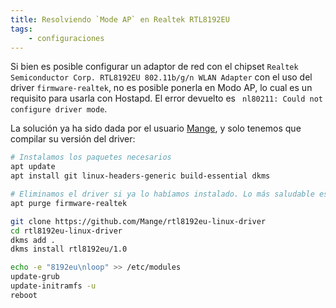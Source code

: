 ```yaml
---
title: Resolviendo `Mode AP` en Realtek RTL8192EU
tags:
    - configuraciones
---
```


Si bien es posible configurar un adaptor de red con el chipset `Realtek Semiconductor Corp. RTL8192EU 802.11b/g/n WLAN Adapter` con el uso del driver `firmware-realtek`, no es posible ponerla en Modo AP, lo cual es un requisito para usarla con Hostapd. El error devuelto es ` nl80211: Could not configure driver mode`.

La solución ya ha sido dada por el usuario [Mange](https://github.com/Mange/rtl8192eu-linux-driver), y solo tenemos que compilar su versión del driver:
```bash
# Instalamos los paquetes necesarios
apt update
apt install git linux-headers-generic build-essential dkms

# Eliminamos el driver si ya lo habíamos instalado. Lo más saludable es reiniciar el sistema después de ello
apt purge firmware-realtek 

git clone https://github.com/Mange/rtl8192eu-linux-driver
cd rtl8192eu-linux-driver
dkms add .
dkms install rtl8192eu/1.0

echo -e "8192eu\nloop" >> /etc/modules
update-grub
update-initramfs -u
reboot
```
